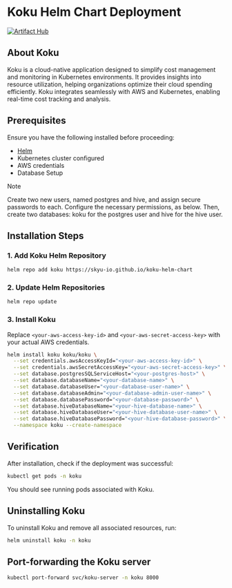 # Koku Helm Chart Deployment

[![Artifact Hub](https://img.shields.io/endpoint?url=https://artifacthub.io/badge/repository/koku)](https://artifacthub.io/packages/search?repo=koku)

## About Koku
Koku is a cloud-native application designed to simplify cost management and monitoring in Kubernetes environments. It provides insights into resource utilization, helping organizations optimize their cloud spending efficiently. Koku integrates seamlessly with AWS and Kubernetes, enabling real-time cost tracking and analysis.

## Prerequisites

Ensure you have the following installed before proceeding:
- [Helm](https://helm.sh/docs/intro/install/)
- Kubernetes cluster configured
- AWS credentials
- Database Setup 

> [!NOTE]
> Create two new users, named postgres and hive, and assign secure passwords to each. Configure the necessary permissions, as below. Then, create two databases: koku for the postgres user and hive for the hive user. 

## Installation Steps

### 1. Add Koku Helm Repository

```sh
helm repo add koku https://skyu-io.github.io/koku-helm-chart
```

### 2. Update Helm Repositories

```sh
helm repo update
```

### 3. Install Koku

Replace `<your-aws-access-key-id>` and `<your-aws-secret-access-key>` with your actual AWS credentials.

```sh
helm install koku koku/koku \
  --set credentials.awsAccessKeyId="<your-aws-access-key-id>" \
  --set credentials.awsSecretAccessKey="<your-aws-secret-access-key>" \
  --set database.postgresSQLServiceHost="<your-postgres-host>" \
  --set database.databaseName="<your-database-name>" \
  --set database.databaseUser="<your-database-user-name>" \
  --set database.databaseAdmin="<your-database-admin-user-name>" \
  --set database.databasePassword="<your-database-password>" \
  --set database.hiveDatabaseName="<your-hive-database-name>" \
  --set database.hiveDatabaseUser="<your-hive-database-user-name>" \
  --set database.hiveDatabasePassword="<your-hive-database-password>" \
  --namespace koku --create-namespace
```

## Verification

After installation, check if the deployment was successful:

```sh
kubectl get pods -n koku
```

You should see running pods associated with Koku.

## Uninstalling Koku

To uninstall Koku and remove all associated resources, run:

```sh
helm uninstall koku -n koku
```


## Port-forwarding the Koku server

```sh
kubectl port-forward svc/koku-server -n koku 8000
```
